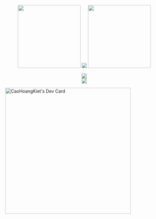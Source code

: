 <body>
<div>
  <p align="center">
   <img width="200px" src="https://media4.giphy.com/media/eLw1b6BOoLoQJNy6PJ/giphy.gif"> 
   <!-- <img width="200px" src="CHK-logo.png">  -->
   <img src = "https://capsule-render.vercel.app/api?type=transparent&fontColor=EE64F7&fontStyle=samakaran&text=Cao%20Hoang%20Kiet&height=150&fontSize=80&desc=Pleiku,%20Gia%20Lai&descAlignY=75&descAlign=83.4"/>
   <img width="200px" src="https://media4.giphy.com/media/eLw1b6BOoLoQJNy6PJ/giphy.gif"> 
  </p>
  <p align="center">
    <img src="https://readme-typing-svg.herokuapp.com?font=Fira+Code&color=39ff14&height=100&lines=Software+Developer;Back-End+Developer&descAlignY=75&descAlign=83.4&center=true&vCenter=true"/><br>
     <img src= 'https://capsule-render.vercel.app/api?type=rect&color=gradient&height=2.5'/>
  </p>
</div>
<a href="https://app.daily.dev/kietcaohoang"><img src="https://api.daily.dev/devcards/deede1ea79544dcabd8053c94fde5bca.png?r=mua" width="400" alt="CaoHoangKiet's Dev Card"/></a>
</body>
